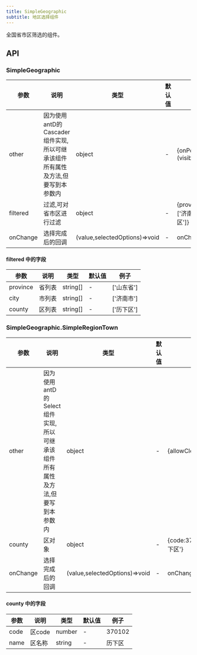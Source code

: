 ```yaml
---
title: SimpleGeographic
subtitle: 地区选择组件
---
```


全国省市区筛选的组件。

## API

### SimpleGeographic

参数 | 说明 | 类型 | 默认值 | 例子
----|------|-----|------|------
other | 因为使用antD的Cascader组件实现,所以可继承该组件所有属性及方法,但要写到本参数内 | object | - |  {onPopupVisibleChange:(visible)=>{}}
filtered | 过滤,可对省市区进行过滤  | object | - | {province:['山东省'],city:['济南市'],county:['历下区']}
onChange | 选择完成后的回调 | (value,selectedOptions)=>void | - | onChange={(data)=>{}}

#### filtered 中的字段

参数 | 说明 | 类型 | 默认值 | 例子
----|------|-----|------|------
province | 省列表  | string[] | - | ['山东省']
city | 市列表  | string[] | - | ['济南市']
county | 区列表  | string[] | - | ['历下区']



### SimpleGeographic.SimpleRegionTown

参数 | 说明 | 类型 | 默认值 | 例子
----|------|-----|------|------
other | 因为使用antD的Select组件实现,所以可继承该组件所有属性及方法,但要写到本参数内 | object | - |  {allowClear:false}
county | 区对象 | object | - |  {code:370102,name:'历下区'}
onChange | 选择完成后的回调 | (value,selectedOptions)=>void | - | onChange={(data)=>{}}

#### county 中的字段

参数 | 说明 | 类型 | 默认值 | 例子
----|------|-----|------|------
code | 区code  | number | - | 370102
name | 区名称  | string | - | 历下区

